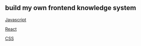 ## build my own frontend knowledge system

[Javascript](./Javascript/README.md)

[React](./React/README.md)

[CSS](CSS/README.md)

